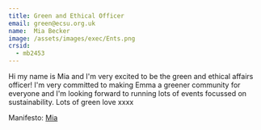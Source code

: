 ```yaml
---
title: Green and Ethical Officer
email: green@ecsu.org.uk
name:  Mia Becker
image: /assets/images/exec/Ents.png
crsid:
  - mb2453
---
```

Hi my name is Mia and I'm very excited to be the green and ethical affairs officer! I'm very committed to making Emma a greener community for everyone and I'm looking forward to running lots of events focussed on sustainability. Lots of green love xxxx

Manifesto: [Mia](https://drive.google.com/file/d/1WvBMKBo8Fw_3v9lMELfiqGzAsCjsQ2dJ/view?usp=sharing)

